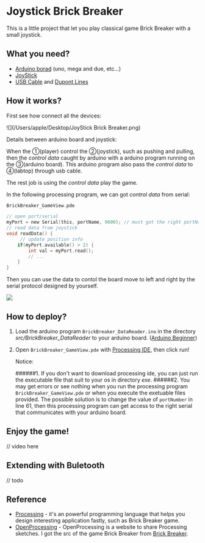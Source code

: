 # Joystick Brick Breaker

This is a little project that let you play classical game Brick Breaker with a small joystick.

## What you need?
* [Arduino borad](https://www.arduino.cc/en/Main/Products) (uno, mega and due, etc...)
* [JoyStick](http://wiki.dfrobot.com.cn/index.php?title=(SKU:DFR0061)JoyStick摇杆模块)
* [USB Cable](https://www.adafruit.com/products/62) and [Dupont Lines](http://www.amazon.com/Qooltek-40pcs-Dupont-Female-Connector/dp/B0116IZ0UO)

## How it works?

First see how connect all the devices:

![](/Users/apple/Desktop/JoyStick Brick Breaker.png)

Details between arduino board and joystick:
![]()

When the ①(player) control the ②(joystick), such as pushing and pulling, then the *control data* caught by arduino with a arduino program running on the ③(arduino board). This arduino program also pass the *control data* to ④(labtop) through usb cable.

The rest job is using the *control data* play the game.

In the following processing program, we can got *control data* from serial:

```c
BrickBreaker_GameView.pde

// open port/serial
myPort = new Serial(this, portName, 9600); // must got the right portName !!!
// read data from joystick
void readData() {
     // update position info
    if(myPort.available() > 2) {
    	int val = myPort.read();
    	// ...
    }
}
```

Then you can use the data to contol the board move to left and right by the serial protocol designed by yourself.

![](/Users/apple/Desktop/gameview.png)


## How to deploy?
1. Load the arduino program `BrickBreaker_DataReader.ino` in the directory *src/BrickBreaker_DataReader* to your arduino board. ([Arduino Beginner](https://www.arduino.cc/en/Guide/HomePage))
2. Open `BrickBreaker_GameView.pde` with [Processing IDE](https://processing.org/download/?processing), then click run!

	Notice:
	
	######1.	If you don't want to download processing ide, you can just run the executable file that suit to your os in directory *exe*.
	######2. You may get errors or see nothing when you run the processing program `BrickBreaker_GameView.pde` or when you execute the exetuable files provided. The possible solution is to change the value of `portNumber` in line 61, then this processing program can get access to the right serial that communicates with your arduino board.

## Enjoy the game!
// video here

## Extending with Buletooth
// todo

## Reference
* [Processing](https://processing.org) - it's an powerful programming language that helps you design interesting application fastly, such as Brick Breaker game.
* [OpenProcessing](http://www.openprocessing.org) - OpenProcessing is a website to share Processing sketches. I got the src of the game Brick Breaker from [Brick Breaker](http://www.openprocessing.org/sketch/134612).


